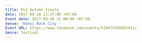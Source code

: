 ```yaml
---
title: Mid Autumn Fiesta
date: 2017-09-28 21:37:00 +07:00
Event date: 2017-09-30 21:00:00 +07:00
Venue: 'Hanoi Rock City '
Event URL: https://www.facebook.com/events/519475505055411/
Genre: festival
---
```


